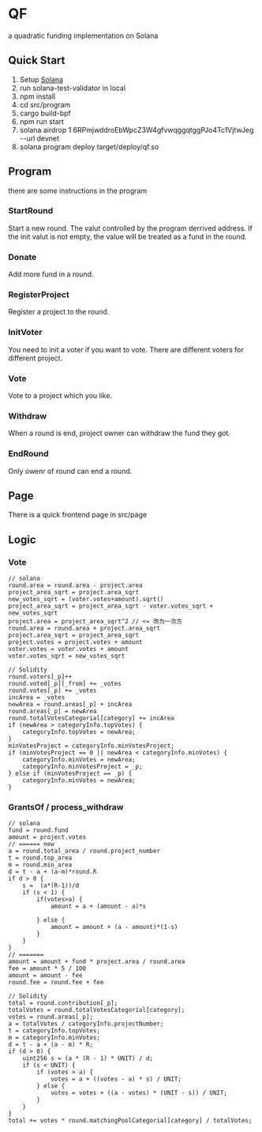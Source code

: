 # QF
a quadratic funding implementation on Solana

## Quick Start
1. Setup [Solana](https://github.com/solana-labs/solana)
2. run solana-test-validator in local
2. npm install
3. cd src/program
4. cargo build-bpf
5. npm run start
6. solana airdrop 1 6RPmjwddroEbWpcZ3W4gfvwqggqtggPJo4Tc1VjtwJeg --url devnet
7. solana program deploy target/deploy/qf.so
   
## Program

there are some instructions in the program

### StartRound

Start a new round. The valut controlled by the program derrived address. If the init valut is not empty, the value will be treated as a fund in the round.

### Donate

Add more fund in a round.

### RegisterProject

Register a project to the round.

### InitVoter

You need to init a voter if you want to vote. There are different voters for different project.


### Vote

Vote to a project which you like.

### Withdraw

When a round is end, project owner can withdraw the fund they got.

### EndRound

Only owenr of round can end a round.

## Page

There is a quick frontend page in src/page

## Logic

### Vote 

```
// solana
round.area = round.area - project.area
project_area_sqrt = project.area_sqrt
new_votes_sqrt = (voter.votes+amount).sqrt()
project_area_sqrt = project_area_sqrt - voter.votes_sqrt + new_votes_sqrt
project.area = project_area_sqrt^2 // <= 改为一次方
round.area = round.area + project.area_sqrt
project.area_sqrt = project_area_sqrt
project.votes = project.votes + amount
voter.votes = voter.votes + amount
voter.votes_sqrt = new_votes_sqrt

// Solidity
round.voters[_p]++
round.voted[_p][_from] += _votes
round.votes[_p] += _votes
incArea = _votes
newArea = round.areas[_p] + incArea
round.areas[_p] = newArea
round.totalVotesCategorial[category] += incArea
if (newArea > categoryInfo.topVotes) {
    categoryInfo.topVotes = newArea;
}
minVotesProject = categoryInfo.minVotesProject;
if (minVotesProject == 0 || newArea < categoryInfo.minVotes) {
    categoryInfo.minVotes = newArea;
    categoryInfo.minVotesProject = _p;
} else if (minVotesProject == _p) {
    categoryInfo.minVotes = newArea;
}
```

### GrantsOf / process_withdraw

```
// solana
fund = round.fund
amount = project.votes
// ====== new
a = round.total_area / round.project_number 
t = round.top_area
m = round.min_area 
d = t - a + (a-m)*round.R 
if d > 0 {
    s =  (a*(R-1))/d
    if (s < 1) {
        if(votes>a) {
            amount = a + (amount - a)*s

        } else {
            amount = amount + (a - amount)*(1-s)
        }
    } 
}
// =======
amount = amount + fund * project.area / round.area
fee = amount * 5 / 100
amount = amount - fee
round.fee = round.fee + fee

// Solidity
total = round.contribution[_p];
totalVotes = round.totalVotesCategorial[category];
votes = round.areas[_p];
a = totalVotes / categoryInfo.projectNumber;
t = categoryInfo.topVotes;
m = categoryInfo.minVotes;
d = t - a + (a - m) * R;
if (d > 0) {
    uint256 s = (a * (R - 1) * UNIT) / d;
    if (s < UNIT) {
        if (votes > a) {
            votes = a + ((votes - a) * s) / UNIT;
        } else {
            votes = votes + ((a - votes) * (UNIT - s)) / UNIT;
        }
    }
}
total += votes * round.matchingPoolCategorial[category] / totalVotes;
```